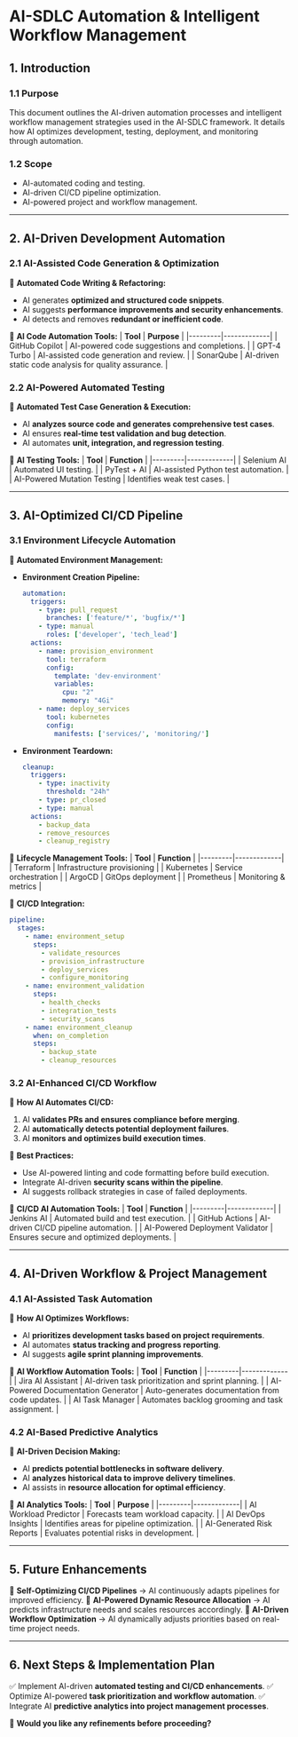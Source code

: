 # **AI-SDLC Automation & Intelligent Workflow Management**

## **1. Introduction**

### **1.1 Purpose**
This document outlines the AI-driven automation processes and intelligent workflow management strategies used in the AI-SDLC framework. It details how AI optimizes development, testing, deployment, and monitoring through automation.

### **1.2 Scope**
- AI-automated coding and testing.
- AI-driven CI/CD pipeline optimization.
- AI-powered project and workflow management.

---

## **2. AI-Driven Development Automation**

### **2.1 AI-Assisted Code Generation & Optimization**
📌 **Automated Code Writing & Refactoring:**
- AI generates **optimized and structured code snippets**.
- AI suggests **performance improvements and security enhancements**.
- AI detects and removes **redundant or inefficient code**.

🔹 **AI Code Automation Tools:**
| **Tool** | **Purpose** |
|---------|-------------|
| GitHub Copilot | AI-powered code suggestions and completions. |
| GPT-4 Turbo | AI-assisted code generation and review. |
| SonarQube | AI-driven static code analysis for quality assurance. |

### **2.2 AI-Powered Automated Testing**
📌 **Automated Test Case Generation & Execution:**
- AI **analyzes source code and generates comprehensive test cases**.
- AI ensures **real-time test validation and bug detection**.
- AI automates **unit, integration, and regression testing**.

🔹 **AI Testing Tools:**
| **Tool** | **Function** |
|---------|-------------|
| Selenium AI | Automated UI testing. |
| PyTest + AI | AI-assisted Python test automation. |
| AI-Powered Mutation Testing | Identifies weak test cases. |

---

## **3. AI-Optimized CI/CD Pipeline**

### **3.1 Environment Lifecycle Automation**
📌 **Automated Environment Management:**
- **Environment Creation Pipeline:**
  ```yaml
  automation:
    triggers:
      - type: pull_request
        branches: ['feature/*', 'bugfix/*']
      - type: manual
        roles: ['developer', 'tech_lead']
    actions:
      - name: provision_environment
        tool: terraform
        config:
          template: 'dev-environment'
          variables:
            cpu: "2"
            memory: "4Gi"
      - name: deploy_services
        tool: kubernetes
        config:
          manifests: ['services/', 'monitoring/']
  ```

- **Environment Teardown:**
  ```yaml
  cleanup:
    triggers:
      - type: inactivity
        threshold: "24h"
      - type: pr_closed
      - type: manual
    actions:
      - backup_data
      - remove_resources
      - cleanup_registry
  ```

🔹 **Lifecycle Management Tools:**
| **Tool** | **Function** |
|---------|-------------|
| Terraform | Infrastructure provisioning |
| Kubernetes | Service orchestration |
| ArgoCD | GitOps deployment |
| Prometheus | Monitoring & metrics |

📌 **CI/CD Integration:**
```yaml
pipeline:
  stages:
    - name: environment_setup
      steps:
        - validate_resources
        - provision_infrastructure
        - deploy_services
        - configure_monitoring
    - name: environment_validation
      steps:
        - health_checks
        - integration_tests
        - security_scans
    - name: environment_cleanup
      when: on_completion
      steps:
        - backup_state
        - cleanup_resources
```

### **3.2 AI-Enhanced CI/CD Workflow**
📌 **How AI Automates CI/CD:**
1. AI **validates PRs and ensures compliance before merging**.
2. AI **automatically detects potential deployment failures**.
3. AI **monitors and optimizes build execution times**.

🔹 **Best Practices:**
- Use AI-powered linting and code formatting before build execution.
- Integrate AI-driven **security scans within the pipeline**.
- AI suggests rollback strategies in case of failed deployments.

🔹 **CI/CD AI Automation Tools:**
| **Tool** | **Function** |
|---------|-------------|
| Jenkins AI | Automated build and test execution. |
| GitHub Actions | AI-driven CI/CD pipeline automation. |
| AI-Powered Deployment Validator | Ensures secure and optimized deployments. |

---

## **4. AI-Driven Workflow & Project Management**

### **4.1 AI-Assisted Task Automation**
📌 **How AI Optimizes Workflows:**
- AI **prioritizes development tasks based on project requirements**.
- AI automates **status tracking and progress reporting**.
- AI suggests **agile sprint planning improvements**.

🔹 **AI Workflow Automation Tools:**
| **Tool** | **Function** |
|---------|-------------|
| Jira AI Assistant | AI-driven task prioritization and sprint planning. |
| AI-Powered Documentation Generator | Auto-generates documentation from code updates. |
| AI Task Manager | Automates backlog grooming and task assignment. |

### **4.2 AI-Based Predictive Analytics**
📌 **AI-Driven Decision Making:**
- AI **predicts potential bottlenecks in software delivery**.
- AI **analyzes historical data to improve delivery timelines**.
- AI assists in **resource allocation for optimal efficiency**.

🔹 **AI Analytics Tools:**
| **Tool** | **Purpose** |
|---------|-------------|
| AI Workload Predictor | Forecasts team workload capacity. |
| AI DevOps Insights | Identifies areas for pipeline optimization. |
| AI-Generated Risk Reports | Evaluates potential risks in development. |

---

## **5. Future Enhancements**
🔹 **Self-Optimizing CI/CD Pipelines** → AI continuously adapts pipelines for improved efficiency.
🔹 **AI-Powered Dynamic Resource Allocation** → AI predicts infrastructure needs and scales resources accordingly.
🔹 **AI-Driven Workflow Optimization** → AI dynamically adjusts priorities based on real-time project needs.

---

## **6. Next Steps & Implementation Plan**
✅ Implement AI-driven **automated testing and CI/CD enhancements**.
✅ Optimize AI-powered **task prioritization and workflow automation**.
✅ Integrate AI **predictive analytics into project management processes**.

🚀 **Would you like any refinements before proceeding?**
